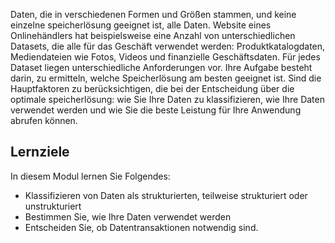 Daten, die in verschiedenen Formen und Größen stammen, und keine einzelne speicherlösung geeignet ist, alle Daten. Website eines Onlinehändlers hat beispielsweise eine Anzahl von unterschiedlichen Datasets, die alle für das Geschäft verwendet werden: Produktkatalogdaten, Mediendateien wie Fotos, Videos und finanzielle Geschäftsdaten. Für jedes Dataset liegen unterschiedliche Anforderungen vor. Ihre Aufgabe besteht darin, zu ermitteln, welche Speicherlösung am besten geeignet ist. Sind die Hauptfaktoren zu berücksichtigen, die bei der Entscheidung über die optimale speicherlösung: wie Sie Ihre Daten zu klassifizieren, wie Ihre Daten verwendet werden und wie Sie die beste Leistung für Ihre Anwendung abrufen können.

## <a name="learning-objectives"></a>Lernziele
In diesem Modul lernen Sie Folgendes:

- Klassifizieren von Daten als strukturierten, teilweise strukturiert oder unstrukturiert
- Bestimmen Sie, wie Ihre Daten verwendet werden
- Entscheiden Sie, ob Datentransaktionen notwendig sind. 